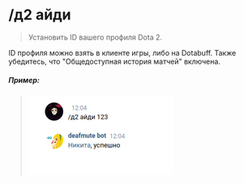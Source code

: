 # /д2 айди

>Установить ID вашего профиля Dota 2.

ID профиля можно взять в клиенте игры, либо на Dotabuff. Также убедитесь, что "Общедоступная история матчей" включена.

##### Пример:

><img src="assets/d2/id.png"></img>